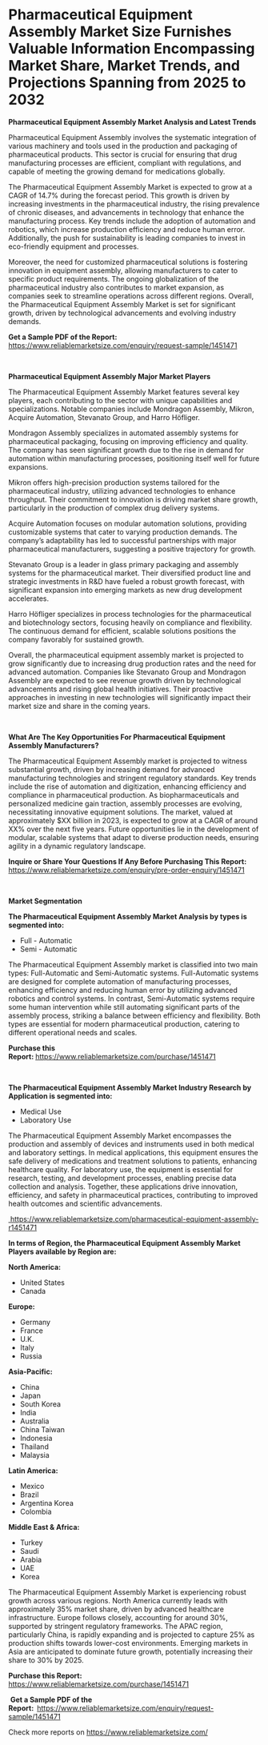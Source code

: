 <p><h1>Pharmaceutical Equipment Assembly Market Size Furnishes Valuable Information Encompassing Market Share, Market Trends, and Projections Spanning from 2025 to 2032</h1></p><p><strong>Pharmaceutical Equipment Assembly Market Analysis and Latest Trends</strong></p>
<p><p>Pharmaceutical Equipment Assembly involves the systematic integration of various machinery and tools used in the production and packaging of pharmaceutical products. This sector is crucial for ensuring that drug manufacturing processes are efficient, compliant with regulations, and capable of meeting the growing demand for medications globally.</p><p>The Pharmaceutical Equipment Assembly Market is expected to grow at a CAGR of 14.7% during the forecast period. This growth is driven by increasing investments in the pharmaceutical industry, the rising prevalence of chronic diseases, and advancements in technology that enhance the manufacturing process. Key trends include the adoption of automation and robotics, which increase production efficiency and reduce human error. Additionally, the push for sustainability is leading companies to invest in eco-friendly equipment and processes. </p><p>Moreover, the need for customized pharmaceutical solutions is fostering innovation in equipment assembly, allowing manufacturers to cater to specific product requirements. The ongoing globalization of the pharmaceutical industry also contributes to market expansion, as companies seek to streamline operations across different regions. Overall, the Pharmaceutical Equipment Assembly Market is set for significant growth, driven by technological advancements and evolving industry demands.</p></p>
<p><strong>Get a Sample PDF of the Report:&nbsp;</strong> <a href="https://www.reliablemarketsize.com/enquiry/request-sample/1451471?utm_campaign=2439&utm_medium=2&utm_source=Github&utm_content=ia&utm_term=11032025&utm_id=pharmaceutical-equipment-assembly">https://www.reliablemarketsize.com/enquiry/request-sample/1451471</a></p>
<p>&nbsp;</p>
<p><strong>Pharmaceutical Equipment Assembly Major Market Players</strong></p>
<p><p>The Pharmaceutical Equipment Assembly Market features several key players, each contributing to the sector with unique capabilities and specializations. Notable companies include Mondragon Assembly, Mikron, Acquire Automation, Stevanato Group, and Harro Höfliger.</p><p>Mondragon Assembly specializes in automated assembly systems for pharmaceutical packaging, focusing on improving efficiency and quality. The company has seen significant growth due to the rise in demand for automation within manufacturing processes, positioning itself well for future expansions.</p><p>Mikron offers high-precision production systems tailored for the pharmaceutical industry, utilizing advanced technologies to enhance throughput. Their commitment to innovation is driving market share growth, particularly in the production of complex drug delivery systems.</p><p>Acquire Automation focuses on modular automation solutions, providing customizable systems that cater to varying production demands. The company’s adaptability has led to successful partnerships with major pharmaceutical manufacturers, suggesting a positive trajectory for growth.</p><p>Stevanato Group is a leader in glass primary packaging and assembly systems for the pharmaceutical market. Their diversified product line and strategic investments in R&D have fueled a robust growth forecast, with significant expansion into emerging markets as new drug development accelerates.</p><p>Harro Höfliger specializes in process technologies for the pharmaceutical and biotechnology sectors, focusing heavily on compliance and flexibility. The continuous demand for efficient, scalable solutions positions the company favorably for sustained growth.</p><p>Overall, the pharmaceutical equipment assembly market is projected to grow significantly due to increasing drug production rates and the need for advanced automation. Companies like Stevanato Group and Mondragon Assembly are expected to see revenue growth driven by technological advancements and rising global health initiatives. Their proactive approaches in investing in new technologies will significantly impact their market size and share in the coming years.</p></p>
<p>&nbsp;</p>
<p><strong>What Are The Key Opportunities For Pharmaceutical Equipment Assembly Manufacturers?</strong></p>
<p><p>The Pharmaceutical Equipment Assembly market is projected to witness substantial growth, driven by increasing demand for advanced manufacturing technologies and stringent regulatory standards. Key trends include the rise of automation and digitization, enhancing efficiency and compliance in pharmaceutical production. As biopharmaceuticals and personalized medicine gain traction, assembly processes are evolving, necessitating innovative equipment solutions. The market, valued at approximately $XX billion in 2023, is expected to grow at a CAGR of around XX% over the next five years. Future opportunities lie in the development of modular, scalable systems that adapt to diverse production needs, ensuring agility in a dynamic regulatory landscape.</p></p>
<p><strong>Inquire or Share Your Questions If Any Before Purchasing This Report:</strong> <a href="https://www.reliablemarketsize.com/enquiry/pre-order-enquiry/1451471?utm_campaign=2439&utm_medium=2&utm_source=Github&utm_content=ia&utm_term=11032025&utm_id=pharmaceutical-equipment-assembly">https://www.reliablemarketsize.com/enquiry/pre-order-enquiry/1451471</a></p>
<p>&nbsp;</p>
<p><strong>Market Segmentation</strong></p>
<p><strong>The Pharmaceutical Equipment Assembly Market Analysis by types is segmented into:</strong></p>
<p><ul><li>Full - Automatic</li><li>Semi - Automatic</li></ul></p>
<p><p>The Pharmaceutical Equipment Assembly market is classified into two main types: Full-Automatic and Semi-Automatic systems. Full-Automatic systems are designed for complete automation of manufacturing processes, enhancing efficiency and reducing human error by utilizing advanced robotics and control systems. In contrast, Semi-Automatic systems require some human intervention while still automating significant parts of the assembly process, striking a balance between efficiency and flexibility. Both types are essential for modern pharmaceutical production, catering to different operational needs and scales.</p></p>
<p><strong>Purchase this Report:&nbsp;</strong><a href="https://www.reliablemarketsize.com/purchase/1451471?utm_campaign=2439&utm_medium=2&utm_source=Github&utm_content=ia&utm_term=11032025&utm_id=pharmaceutical-equipment-assembly">https://www.reliablemarketsize.com/purchase/1451471</a></p>
<p>&nbsp;</p>
<p><strong>The Pharmaceutical Equipment Assembly Market Industry Research by Application is segmented into:</strong></p>
<p><ul><li>Medical Use</li><li>Laboratory Use</li></ul></p>
<p><p>The Pharmaceutical Equipment Assembly Market encompasses the production and assembly of devices and instruments used in both medical and laboratory settings. In medical applications, this equipment ensures the safe delivery of medications and treatment solutions to patients, enhancing healthcare quality. For laboratory use, the equipment is essential for research, testing, and development processes, enabling precise data collection and analysis. Together, these applications drive innovation, efficiency, and safety in pharmaceutical practices, contributing to improved health outcomes and scientific advancements.</p></p>
<p><a href="https://www.reliablemarketsize.com/pharmaceutical-equipment-assembly-r1451471?utm_campaign=2439&utm_medium=2&utm_source=Github&utm_content=ia&utm_term=11032025&utm_id=pharmaceutical-equipment-assembly">&nbsp;https://www.reliablemarketsize.com/pharmaceutical-equipment-assembly-r1451471</a></p>
<p><strong>In terms of Region, the Pharmaceutical Equipment Assembly Market Players available by Region are:</strong></p>
<p>
    <p> <strong> North America: </strong>
        <ul>
            <li>United States</li>
            <li>Canada</li>
        </ul>
        </p> 
    <p> <strong> Europe: </strong>
        <ul>
            <li>Germany</li>
            <li>France</li>
            <li>U.K.</li>
            <li>Italy</li>
            <li>Russia</li>
        </ul>
        </p> 
    <p> <strong> Asia-Pacific: </strong>
        <ul>
            <li>China</li>
            <li>Japan</li>
            <li>South Korea</li>
            <li>India</li>
            <li>Australia</li>
            <li>China Taiwan</li>
            <li>Indonesia</li>
            <li>Thailand</li>
            <li>Malaysia</li>
        </ul>
        </p> 
    <p> <strong> Latin America: </strong>
        <ul>
            <li>Mexico</li>
            <li>Brazil</li>
            <li>Argentina Korea</li>
            <li>Colombia</li>
        </ul>
        </p> 
    <p> <strong> Middle East & Africa: </strong>
        <ul>
            <li>Turkey</li>
            <li>Saudi</li>
            <li>Arabia</li>
            <li>UAE</li>
            <li>Korea</li>
        </ul>
    </p>
    </p>
<p><p>The Pharmaceutical Equipment Assembly Market is experiencing robust growth across various regions. North America currently leads with approximately 35% market share, driven by advanced healthcare infrastructure. Europe follows closely, accounting for around 30%, supported by stringent regulatory frameworks. The APAC region, particularly China, is rapidly expanding and is projected to capture 25% as production shifts towards lower-cost environments. Emerging markets in Asia are anticipated to dominate future growth, potentially increasing their share to 30% by 2025.</p></p>
<p><strong>Purchase this Report: </strong><a href="https://www.reliablemarketsize.com/purchase/1451471?utm_campaign=2439&utm_medium=2&utm_source=Github&utm_content=ia&utm_term=11032025&utm_id=pharmaceutical-equipment-assembly">https://www.reliablemarketsize.com/purchase/1451471</a></p>
<p>&nbsp;<strong>Get a Sample PDF of the Report:&nbsp;&nbsp;</strong><a href="https://www.reliablemarketsize.com/enquiry/request-sample/1451471?utm_campaign=2439&utm_medium=2&utm_source=Github&utm_content=ia&utm_term=11032025&utm_id=pharmaceutical-equipment-assembly">https://www.reliablemarketsize.com/enquiry/request-sample/1451471</a></p>
<p><strong></strong></p>
<p>Check more reports on <a href="https://www.reliablemarketsize.com/?utm_campaign=2439&utm_medium=2&utm_source=Github&utm_content=ia&utm_term=11032025&utm_id=pharmaceutical-equipment-assembly">https://www.reliablemarketsize.com/</a></p>